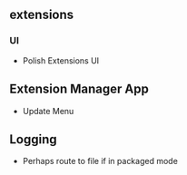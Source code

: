 ## extensions

### UI

- Polish Extensions UI

## Extension Manager App

- Update Menu

## Logging

- Perhaps route to file if in packaged mode
